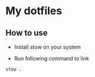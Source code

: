 # My dotfiles

## How to use

- Install stow on your system


- Run following command to link

```bash
stow .
```
